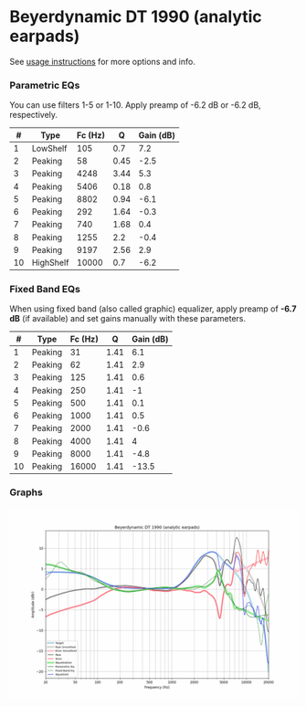 # Beyerdynamic DT 1990 (analytic earpads)
See [usage instructions](https://github.com/jaakkopasanen/AutoEq#usage) for more options and info.

### Parametric EQs
You can use filters 1-5 or 1-10. Apply preamp of -6.2 dB or -6.2 dB, respectively.

|   # | Type      |   Fc (Hz) |    Q |   Gain (dB) |
|-----|-----------|-----------|------|-------------|
|   1 | LowShelf  |       105 | 0.7  |         7.2 |
|   2 | Peaking   |        58 | 0.45 |        -2.5 |
|   3 | Peaking   |      4248 | 3.44 |         5.3 |
|   4 | Peaking   |      5406 | 0.18 |         0.8 |
|   5 | Peaking   |      8802 | 0.94 |        -6.1 |
|   6 | Peaking   |       292 | 1.64 |        -0.3 |
|   7 | Peaking   |       740 | 1.68 |         0.4 |
|   8 | Peaking   |      1255 | 2.2  |        -0.4 |
|   9 | Peaking   |      9197 | 2.56 |         2.9 |
|  10 | HighShelf |     10000 | 0.7  |        -6.2 |

### Fixed Band EQs
When using fixed band (also called graphic) equalizer, apply preamp of **-6.7 dB** (if available) and set gains manually with these parameters.

|   # | Type    |   Fc (Hz) |    Q |   Gain (dB) |
|-----|---------|-----------|------|-------------|
|   1 | Peaking |        31 | 1.41 |         6.1 |
|   2 | Peaking |        62 | 1.41 |         2.9 |
|   3 | Peaking |       125 | 1.41 |         0.6 |
|   4 | Peaking |       250 | 1.41 |        -1   |
|   5 | Peaking |       500 | 1.41 |         0.1 |
|   6 | Peaking |      1000 | 1.41 |         0.5 |
|   7 | Peaking |      2000 | 1.41 |        -0.6 |
|   8 | Peaking |      4000 | 1.41 |         4   |
|   9 | Peaking |      8000 | 1.41 |        -4.8 |
|  10 | Peaking |     16000 | 1.41 |       -13.5 |

### Graphs
![](./Beyerdynamic%20DT%201990%20(analytic%20earpads).png)
